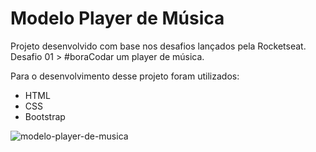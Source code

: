 # Modelo Player de Música

Projeto desenvolvido com base nos desafios lançados pela Rocketseat.
Desafio 01 > #boraCodar um player de música.

Para o desenvolvimento desse projeto foram utilizados:
- HTML
- CSS
- Bootstrap

![modelo-player-de-musica](https://user-images.githubusercontent.com/91161589/212496323-8ab4f145-3fa1-4e36-b00e-ed5638bf7f65.png)
